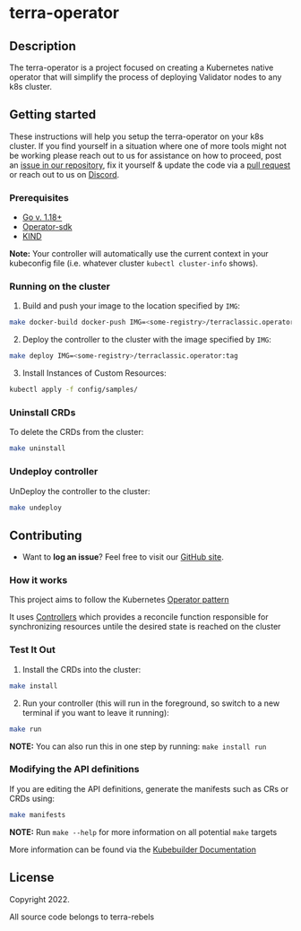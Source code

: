 # terra-operator

## Description
The terra-operator is a project focused on creating a Kubernetes native operator that will simplify the process of deploying Validator nodes to any k8s cluster. 

## Getting started
These instructions will help you setup the terra-operator on your k8s cluster. If you find yourself in a situation where one of more tools might not be working please reach out to us for assistance on how to proceed, post an [issue in our repository](https://github.com/terra-rebels/terra-operator/issues), fix it yourself & update the code via a [pull request](https://github.com/terra-rebels/terra-operator/pulls) or reach out to us on [Discord](https://discord.gg/zW43ghuMpa).

### Prerequisites
* [Go v. 1.18+](https://go.dev/dl/)
* [Operator-sdk](https://sdk.operatorframework.io/docs/installation/)
* [KIND](https://sigs.k8s.io/kind)

**Note:** Your controller will automatically use the current context in your kubeconfig file (i.e. whatever cluster `kubectl cluster-info` shows).

### Running on the cluster
1. Build and push your image to the location specified by `IMG`:
	
```sh
make docker-build docker-push IMG=<some-registry>/terraclassic.operator:tag
```
	
2. Deploy the controller to the cluster with the image specified by `IMG`:

```sh
make deploy IMG=<some-registry>/terraclassic.operator:tag
```

3. Install Instances of Custom Resources:

```sh
kubectl apply -f config/samples/
```

### Uninstall CRDs
To delete the CRDs from the cluster:

```sh
make uninstall
```

### Undeploy controller
UnDeploy the controller to the cluster:

```sh
make undeploy
```

## Contributing
 * Want to **log an issue**? Feel free to visit our [GitHub site](https://github.com/terra-rebels/terra-operator/issues).

### How it works
This project aims to follow the Kubernetes [Operator pattern](https://kubernetes.io/docs/concepts/extend-kubernetes/operator/)

It uses [Controllers](https://kubernetes.io/docs/concepts/architecture/controller/) which provides a reconcile function responsible for synchronizing resources untile the desired state is reached on the cluster 

### Test It Out
1. Install the CRDs into the cluster:

```sh
make install
```

2. Run your controller (this will run in the foreground, so switch to a new terminal if you want to leave it running):

```sh
make run
```

**NOTE:** You can also run this in one step by running: `make install run`

### Modifying the API definitions
If you are editing the API definitions, generate the manifests such as CRs or CRDs using:

```sh
make manifests
```

**NOTE:** Run `make --help` for more information on all potential `make` targets

More information can be found via the [Kubebuilder Documentation](https://book.kubebuilder.io/introduction.html)

## License

Copyright 2022.

All source code belongs to terra-rebels

